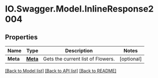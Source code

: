 # IO.Swagger.Model.InlineResponse2004
## Properties

Name | Type | Description | Notes
------------ | ------------- | ------------- | -------------
**Meta** | [**Meta**](Meta.md) | Gets the current list of Flowers. | [optional] 

[[Back to Model list]](../README.md#documentation-for-models) [[Back to API list]](../README.md#documentation-for-api-endpoints) [[Back to README]](../README.md)

